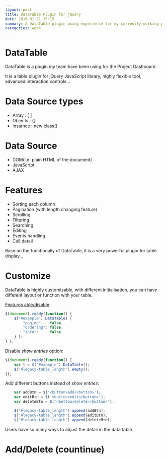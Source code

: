 ```yaml
---
layout: post
title: DataTable Plugin for jQuery
date: 2016-01-21 15:15
summary: A DataTable plugin using experience for my currently working project
categories: work
---
```


 
# DataTable   
DataTable is a plugin my team have been using for the Project Dashboard.

It is a table plugin for jQuery JavaScript library, highly flexible tool, advanced interaction controls...

# Data Source types
- Array : [ ]
- Objects : {}
- Instance : new class()

# Data Source
- DOM(i.e. plain HTML of the document)
- JavaScript
- AJAX

# Features
- Sorting each column
- Pagination (with length changing feature)
- Scrolling
- Filtering
- Searching
- Editing
- Events handling
- Cell detail

Base on the functionally of DataTable, it is a very powerful plugin for table display...

# Customize
DataTable is highly customizable, with different initialisation, you can have different layout or function with your table. 

[Features able/disable](https://datatables.net/examples/basic_init/filter_only.html):

```javascript
$(document).ready(function() {
    $('#example').DataTable( {
        "paging":   false,
        "ordering": false,
        "info":     false
    } );
} );
```

Disable *show entries* option:

```javascript
$(document).ready(function() {
    var t = $('#example').DataTable();
    $('#legacy-table_length').empty();
});
```

Add different buttons instead of *show entries*:

```javascript
    var addBtn = $('<button>add</button>');
    var editBtn = $('<button>edit</button>');
    var deleteBtn = $('<button>delete</button>');

    $('#legacy-table_length').append(addBtn);
    $('#legacy-table_length').append(editBtn);
    $('#legacy-table_length').append(deleteBtn);
```

Users have so many ways to adjust the detail in the data table.

# Add/Delete (countinue)



    

